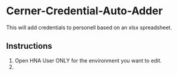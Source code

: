 # Cerner-Credential-Auto-Adder

This will add credentials to personell based on an xlsx spreadsheet.

## Instructions

1. Open HNA User ONLY for the environment you want to edit.
2. 
